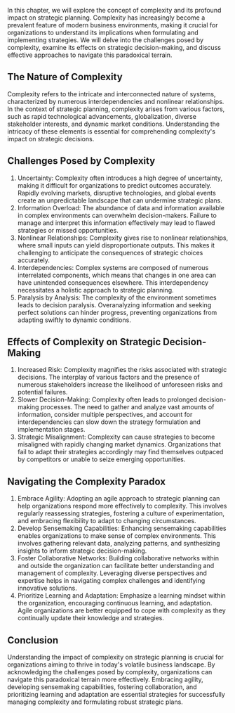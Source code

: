 
In this chapter, we will explore the concept of complexity and its profound impact on strategic planning. Complexity has increasingly become a prevalent feature of modern business environments, making it crucial for organizations to understand its implications when formulating and implementing strategies. We will delve into the challenges posed by complexity, examine its effects on strategic decision-making, and discuss effective approaches to navigate this paradoxical terrain.

## The Nature of Complexity

Complexity refers to the intricate and interconnected nature of systems, characterized by numerous interdependencies and nonlinear relationships. In the context of strategic planning, complexity arises from various factors, such as rapid technological advancements, globalization, diverse stakeholder interests, and dynamic market conditions. Understanding the intricacy of these elements is essential for comprehending complexity's impact on strategic decisions.

## Challenges Posed by Complexity

1. Uncertainty: Complexity often introduces a high degree of uncertainty, making it difficult for organizations to predict outcomes accurately. Rapidly evolving markets, disruptive technologies, and global events create an unpredictable landscape that can undermine strategic plans.
2. Information Overload: The abundance of data and information available in complex environments can overwhelm decision-makers. Failure to manage and interpret this information effectively may lead to flawed strategies or missed opportunities.
3. Nonlinear Relationships: Complexity gives rise to nonlinear relationships, where small inputs can yield disproportionate outputs. This makes it challenging to anticipate the consequences of strategic choices accurately.
4. Interdependencies: Complex systems are composed of numerous interrelated components, which means that changes in one area can have unintended consequences elsewhere. This interdependency necessitates a holistic approach to strategic planning.
5. Paralysis by Analysis: The complexity of the environment sometimes leads to decision paralysis. Overanalyzing information and seeking perfect solutions can hinder progress, preventing organizations from adapting swiftly to dynamic conditions.

## Effects of Complexity on Strategic Decision-Making

1. Increased Risk: Complexity magnifies the risks associated with strategic decisions. The interplay of various factors and the presence of numerous stakeholders increase the likelihood of unforeseen risks and potential failures.
2. Slower Decision-Making: Complexity often leads to prolonged decision-making processes. The need to gather and analyze vast amounts of information, consider multiple perspectives, and account for interdependencies can slow down the strategy formulation and implementation stages.
3. Strategic Misalignment: Complexity can cause strategies to become misaligned with rapidly changing market dynamics. Organizations that fail to adapt their strategies accordingly may find themselves outpaced by competitors or unable to seize emerging opportunities.

## Navigating the Complexity Paradox

1. Embrace Agility: Adopting an agile approach to strategic planning can help organizations respond more effectively to complexity. This involves regularly reassessing strategies, fostering a culture of experimentation, and embracing flexibility to adapt to changing circumstances.
2. Develop Sensemaking Capabilities: Enhancing sensemaking capabilities enables organizations to make sense of complex environments. This involves gathering relevant data, analyzing patterns, and synthesizing insights to inform strategic decision-making.
3. Foster Collaborative Networks: Building collaborative networks within and outside the organization can facilitate better understanding and management of complexity. Leveraging diverse perspectives and expertise helps in navigating complex challenges and identifying innovative solutions.
4. Prioritize Learning and Adaptation: Emphasize a learning mindset within the organization, encouraging continuous learning, and adaptation. Agile organizations are better equipped to cope with complexity as they continually update their knowledge and strategies.

## Conclusion

Understanding the impact of complexity on strategic planning is crucial for organizations aiming to thrive in today's volatile business landscape. By acknowledging the challenges posed by complexity, organizations can navigate this paradoxical terrain more effectively. Embracing agility, developing sensemaking capabilities, fostering collaboration, and prioritizing learning and adaptation are essential strategies for successfully managing complexity and formulating robust strategic plans.
